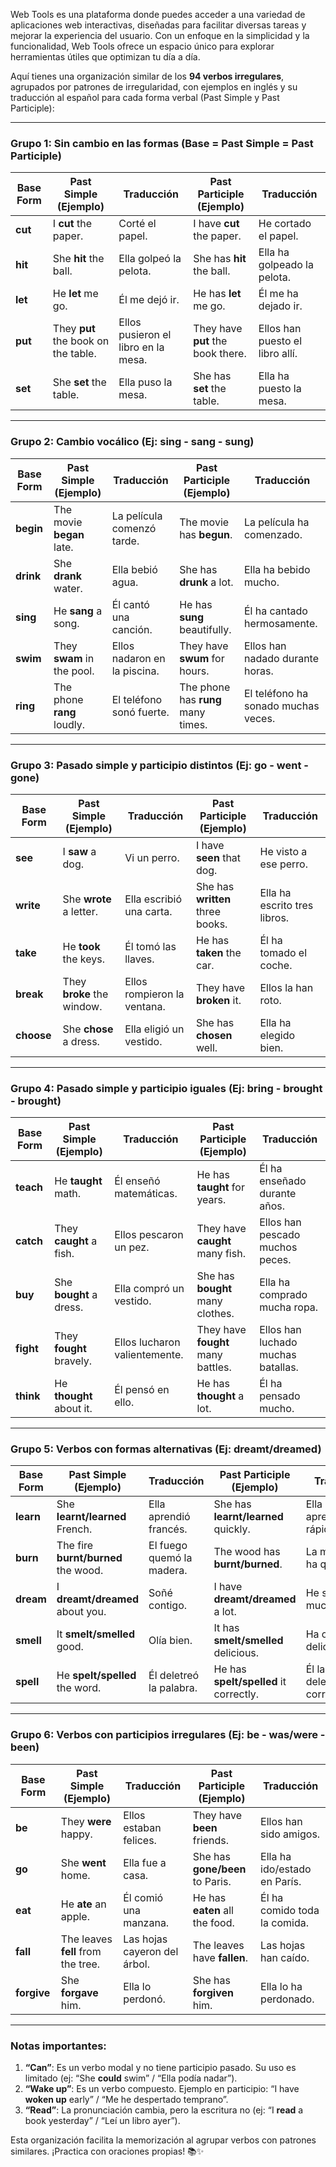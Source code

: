 Web Tools es una plataforma donde puedes acceder a una variedad de aplicaciones web interactivas, diseñadas para facilitar diversas tareas y mejorar la experiencia del usuario. Con un enfoque en la simplicidad y la funcionalidad, Web Tools ofrece un espacio único para explorar herramientas útiles que optimizan tu día a día.

Aquí tienes una organización similar de los **94 verbos irregulares**,
agrupados por patrones de irregularidad, con ejemplos en inglés y su
traducción al español para cada forma verbal (Past Simple y Past
Participle):

------------------------------------------------------------------------

### **Grupo 1: Sin cambio en las formas (Base = Past Simple = Past Participle)**

| Base Form | Past Simple (Ejemplo) | Traducción | Past Participle (Ejemplo) | Traducción |
|----------|-------------------|-----------|----------------------|-----------|
| **cut** | I **cut** the paper. | Corté el papel. | I have **cut** the paper. | He cortado el papel. |
| **hit** | She **hit** the ball. | Ella golpeó la pelota. | She has **hit** the ball. | Ella ha golpeado la pelota. |
| **let** | He **let** me go. | Él me dejó ir. | He has **let** me go. | Él me ha dejado ir. |
| **put** | They **put** the book on the table. | Ellos pusieron el libro en la mesa. | They have **put** the book there. | Ellos han puesto el libro allí. |
| **set** | She **set** the table. | Ella puso la mesa. | She has **set** the table. | Ella ha puesto la mesa. |

------------------------------------------------------------------------

### **Grupo 2: Cambio vocálico (Ej: sing - sang - sung)**

| Base Form | Past Simple (Ejemplo) | Traducción | Past Participle (Ejemplo) | Traducción |
|----------|-------------------|-----------|----------------------|-----------|
| **begin** | The movie **began** late. | La película comenzó tarde. | The movie has **begun**. | La película ha comenzado. |
| **drink** | She **drank** water. | Ella bebió agua. | She has **drunk** a lot. | Ella ha bebido mucho. |
| **sing** | He **sang** a song. | Él cantó una canción. | He has **sung** beautifully. | Él ha cantado hermosamente. |
| **swim** | They **swam** in the pool. | Ellos nadaron en la piscina. | They have **swum** for hours. | Ellos han nadado durante horas. |
| **ring** | The phone **rang** loudly. | El teléfono sonó fuerte. | The phone has **rung** many times. | El teléfono ha sonado muchas veces. |

------------------------------------------------------------------------

### **Grupo 3: Pasado simple y participio distintos (Ej: go - went - gone)**

| Base Form | Past Simple (Ejemplo) | Traducción | Past Participle (Ejemplo) | Traducción |
|----------|-------------------|-----------|----------------------|-----------|
| **see** | I **saw** a dog. | Vi un perro. | I have **seen** that dog. | He visto a ese perro. |
| **write** | She **wrote** a letter. | Ella escribió una carta. | She has **written** three books. | Ella ha escrito tres libros. |
| **take** | He **took** the keys. | Él tomó las llaves. | He has **taken** the car. | Él ha tomado el coche. |
| **break** | They **broke** the window. | Ellos rompieron la ventana. | They have **broken** it. | Ellos la han roto. |
| **choose** | She **chose** a dress. | Ella eligió un vestido. | She has **chosen** well. | Ella ha elegido bien. |

------------------------------------------------------------------------

### **Grupo 4: Pasado simple y participio iguales (Ej: bring - brought - brought)**

| Base Form | Past Simple (Ejemplo) | Traducción | Past Participle (Ejemplo) | Traducción |
|----------|-------------------|-----------|----------------------|-----------|
| **teach** | He **taught** math. | Él enseñó matemáticas. | He has **taught** for years. | Él ha enseñado durante años. |
| **catch** | They **caught** a fish. | Ellos pescaron un pez. | They have **caught** many fish. | Ellos han pescado muchos peces. |
| **buy** | She **bought** a dress. | Ella compró un vestido. | She has **bought** many clothes. | Ella ha comprado mucha ropa. |
| **fight** | They **fought** bravely. | Ellos lucharon valientemente. | They have **fought** many battles. | Ellos han luchado muchas batallas. |
| **think** | He **thought** about it. | Él pensó en ello. | He has **thought** a lot. | Él ha pensado mucho. |

------------------------------------------------------------------------

### **Grupo 5: Verbos con formas alternativas (Ej: dreamt/dreamed)**

| Base Form | Past Simple (Ejemplo) | Traducción | Past Participle (Ejemplo) | Traducción |
|----------|-------------------|-----------|----------------------|-----------|
| **learn** | She **learnt/learned** French. | Ella aprendió francés. | She has **learnt/learned** quickly. | Ella ha aprendido rápido. |
| **burn** | The fire **burnt/burned** the wood. | El fuego quemó la madera. | The wood has **burnt/burned**. | La madera se ha quemado. |
| **dream** | I **dreamt/dreamed** about you. | Soñé contigo. | I have **dreamt/dreamed** a lot. | He soñado mucho. |
| **smell** | It **smelt/smelled** good. | Olía bien. | It has **smelt/smelled** delicious. | Ha olido delicioso. |
| **spell** | He **spelt/spelled** the word. | Él deletreó la palabra. | He has **spelt/spelled** it correctly. | Él la ha deletreado correctamente. |

------------------------------------------------------------------------

### **Grupo 6: Verbos con participios irregulares (Ej: be - was/were - been)**

| Base Form | Past Simple (Ejemplo) | Traducción | Past Participle (Ejemplo) | Traducción |
|----------|-------------------|-----------|----------------------|-----------|
| **be** | They **were** happy. | Ellos estaban felices. | They have **been** friends. | Ellos han sido amigos. |
| **go** | She **went** home. | Ella fue a casa. | She has **gone/been** to Paris. | Ella ha ido/estado en París. |
| **eat** | He **ate** an apple. | Él comió una manzana. | He has **eaten** all the food. | Él ha comido toda la comida. |
| **fall** | The leaves **fell** from the tree. | Las hojas cayeron del árbol. | The leaves have **fallen**. | Las hojas han caído. |
| **forgive** | She **forgave** him. | Ella lo perdonó. | She has **forgiven** him. | Ella lo ha perdonado. |

------------------------------------------------------------------------

### **Notas importantes:**

1.  **“Can”**: Es un verbo modal y no tiene participio pasado. Su uso es
    limitado (ej: “She **could** swim” / “Ella podía nadar”).  
2.  **“Wake up”**: Es un verbo compuesto. Ejemplo en participio: “I have
    **woken up** early” / “Me he despertado temprano”.  
3.  **“Read”**: La pronunciación cambia, pero la escritura no (ej: “I
    **read** a book yesterday” / “Leí un libro ayer”).

Esta organización facilita la memorización al agrupar verbos con
patrones similares. ¡Practica con oraciones propias! 📚✨

